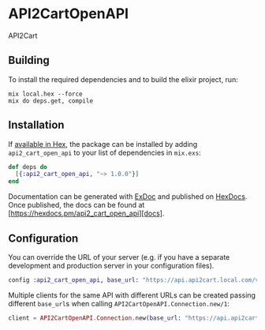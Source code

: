 # API2CartOpenAPI

API2Cart

## Building

To install the required dependencies and to build the elixir project, run:

```console
mix local.hex --force
mix do deps.get, compile
```

## Installation

If [available in Hex][], the package can be installed by adding `api2_cart_open_api` to
your list of dependencies in `mix.exs`:

```elixir
def deps do
  [{:api2_cart_open_api, "~> 1.0.0"}]
end
```

Documentation can be generated with [ExDoc][] and published on [HexDocs][]. Once published, the docs can be found at
[https://hexdocs.pm/api2_cart_open_api][docs].

## Configuration

You can override the URL of your server (e.g. if you have a separate development and production server in your
configuration files).

```elixir
config :api2_cart_open_api, base_url: "https://api.api2cart.local.com/v1.1"
```

Multiple clients for the same API with different URLs can be created passing different `base_url`s when calling
`API2CartOpenAPI.Connection.new/1`:

```elixir
client = API2CartOpenAPI.Connection.new(base_url: "https://api.api2cart.local.com/v1.1")
```

[exdoc]: https://github.com/elixir-lang/ex_doc
[hexdocs]: https://hexdocs.pm
[available in hex]: https://hex.pm/docs/publish
[docs]: https://hexdocs.pm/api2_cart_open_api
